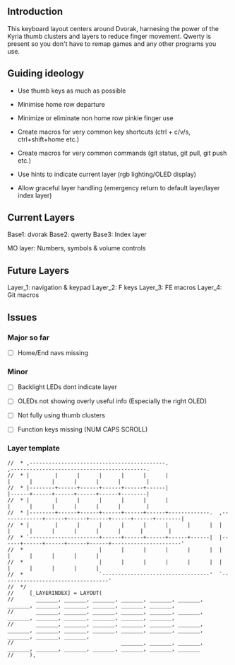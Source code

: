 ## Introduction
This keyboard layout centers around Dvorak,  harnesing the power of the Kyria thumb
clusters and layers to reduce finger movement.
Qwerty is present so you don't have to remap games and any other programs you use.


## Guiding ideology
- Use thumb keys as much as possible
- Minimise home row departure
- Minimize or eliminate non home row pinkie finger use
- Create macros for very common key shortcuts (ctrl + c/v/s, ctrl+shift+home etc.)
- Create macros for very common commands (git status, git pull, git push etc.)

- Use hints to indicate current layer (rgb lighting/OLED display)
- Allow graceful layer handling (emergency return to default layer/layer index layer)


## Current Layers
Base1: dvorak
Base2: qwerty
Base3: Index layer

MO layer: Numbers, symbols & volume controls

## Future Layers
Layer_1: navigation & keypad
Layer_2: F keys
Layer_3: FE macros
Layer_4: Git macros


## Issues
### Major so far
- [ ] Home/End navs missing

### Minor
- [ ] Backlight LEDs dont indicate layer
- [ ] OLEDs not showing overly useful info (Especially the right OLED)
- [ ] Not fully using thumb clusters
- [ ] Function keys missing (NUM CAPS SCROLL)



### Layer template
```
//  * ,-------------------------------------------.                              ,-------------------------------------------.
//  * |        |      |      |      |      |      |                              |      |      |      |      |      |        |
//  * |--------+------+------+------+------+------|                              |------+------+------+------+------+--------|
//  * |        |      |      |      |      |      |                              |      |      |      |      |      |        |
//  * |--------+------+------+------+------+------+-------------.  ,-------------+------+------+------+------+------+--------|
//  * |        |      |      |      |      |      |      |      |  |      |      |      |      |      |      |      |        |
//  * `----------------------+------+------+------+------+------|  |------+------+------+------+------+----------------------'
//  *                        |      |      |      |      |      |  |      |      |      |      |      |
//  *                        |      |      |      |      |      |  |      |      |      |      |      |
//  *                        `----------------------------------'  `----------------------------------'
//  */
//     [_LAYERINDEX] = LAYOUT(
//       _______, _______, _______, _______, _______, _______,                                     _______, _______, _______, _______, _______, _______,
//       _______, _______, _______, _______, _______, _______,                                     _______, _______, _______, _______, _______, _______,
//       _______, _______, _______, _______, _______, _______, _______, _______, _______, _______, _______, _______, _______, _______, _______, _______,
//                                  _______, _______, _______, _______, _______, _______, _______, _______, _______, _______
//     ),
```